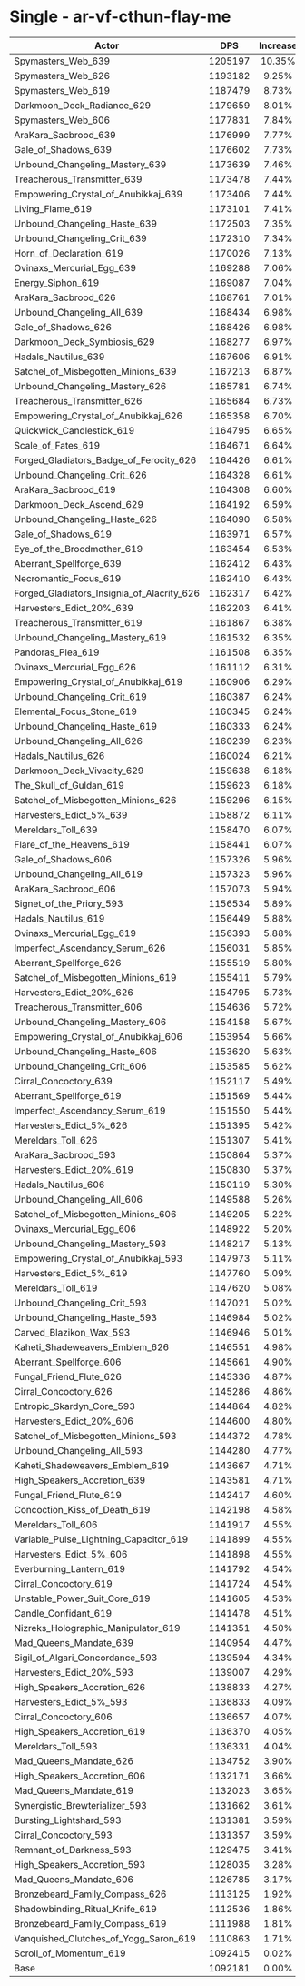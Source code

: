# Single - ar-vf-cthun-flay-me
| Actor | DPS | Increase |
|---|:---:|:---:|
|Spymasters_Web_639|1205197|10.35%|
|Spymasters_Web_626|1193182|9.25%|
|Spymasters_Web_619|1187479|8.73%|
|Darkmoon_Deck_Radiance_629|1179659|8.01%|
|Spymasters_Web_606|1177831|7.84%|
|AraKara_Sacbrood_639|1176999|7.77%|
|Gale_of_Shadows_639|1176602|7.73%|
|Unbound_Changeling_Mastery_639|1173639|7.46%|
|Treacherous_Transmitter_639|1173478|7.44%|
|Empowering_Crystal_of_Anubikkaj_639|1173406|7.44%|
|Living_Flame_619|1173101|7.41%|
|Unbound_Changeling_Haste_639|1172503|7.35%|
|Unbound_Changeling_Crit_639|1172310|7.34%|
|Horn_of_Declaration_619|1170026|7.13%|
|Ovinaxs_Mercurial_Egg_639|1169288|7.06%|
|Energy_Siphon_619|1169087|7.04%|
|AraKara_Sacbrood_626|1168761|7.01%|
|Unbound_Changeling_All_639|1168434|6.98%|
|Gale_of_Shadows_626|1168426|6.98%|
|Darkmoon_Deck_Symbiosis_629|1168277|6.97%|
|Hadals_Nautilus_639|1167606|6.91%|
|Satchel_of_Misbegotten_Minions_639|1167213|6.87%|
|Unbound_Changeling_Mastery_626|1165781|6.74%|
|Treacherous_Transmitter_626|1165684|6.73%|
|Empowering_Crystal_of_Anubikkaj_626|1165358|6.70%|
|Quickwick_Candlestick_619|1164795|6.65%|
|Scale_of_Fates_619|1164671|6.64%|
|Forged_Gladiators_Badge_of_Ferocity_626|1164426|6.61%|
|Unbound_Changeling_Crit_626|1164328|6.61%|
|AraKara_Sacbrood_619|1164308|6.60%|
|Darkmoon_Deck_Ascend_629|1164192|6.59%|
|Unbound_Changeling_Haste_626|1164090|6.58%|
|Gale_of_Shadows_619|1163971|6.57%|
|Eye_of_the_Broodmother_619|1163454|6.53%|
|Aberrant_Spellforge_639|1162412|6.43%|
|Necromantic_Focus_619|1162410|6.43%|
|Forged_Gladiators_Insignia_of_Alacrity_626|1162317|6.42%|
|Harvesters_Edict_20%_639|1162203|6.41%|
|Treacherous_Transmitter_619|1161867|6.38%|
|Unbound_Changeling_Mastery_619|1161532|6.35%|
|Pandoras_Plea_619|1161508|6.35%|
|Ovinaxs_Mercurial_Egg_626|1161112|6.31%|
|Empowering_Crystal_of_Anubikkaj_619|1160906|6.29%|
|Unbound_Changeling_Crit_619|1160387|6.24%|
|Elemental_Focus_Stone_619|1160345|6.24%|
|Unbound_Changeling_Haste_619|1160333|6.24%|
|Unbound_Changeling_All_626|1160239|6.23%|
|Hadals_Nautilus_626|1160024|6.21%|
|Darkmoon_Deck_Vivacity_629|1159638|6.18%|
|The_Skull_of_Guldan_619|1159623|6.18%|
|Satchel_of_Misbegotten_Minions_626|1159296|6.15%|
|Harvesters_Edict_5%_639|1158872|6.11%|
|Mereldars_Toll_639|1158470|6.07%|
|Flare_of_the_Heavens_619|1158441|6.07%|
|Gale_of_Shadows_606|1157326|5.96%|
|Unbound_Changeling_All_619|1157323|5.96%|
|AraKara_Sacbrood_606|1157073|5.94%|
|Signet_of_the_Priory_593|1156534|5.89%|
|Hadals_Nautilus_619|1156449|5.88%|
|Ovinaxs_Mercurial_Egg_619|1156393|5.88%|
|Imperfect_Ascendancy_Serum_626|1156031|5.85%|
|Aberrant_Spellforge_626|1155519|5.80%|
|Satchel_of_Misbegotten_Minions_619|1155411|5.79%|
|Harvesters_Edict_20%_626|1154795|5.73%|
|Treacherous_Transmitter_606|1154636|5.72%|
|Unbound_Changeling_Mastery_606|1154158|5.67%|
|Empowering_Crystal_of_Anubikkaj_606|1153954|5.66%|
|Unbound_Changeling_Haste_606|1153620|5.63%|
|Unbound_Changeling_Crit_606|1153585|5.62%|
|Cirral_Concoctory_639|1152117|5.49%|
|Aberrant_Spellforge_619|1151569|5.44%|
|Imperfect_Ascendancy_Serum_619|1151550|5.44%|
|Harvesters_Edict_5%_626|1151395|5.42%|
|Mereldars_Toll_626|1151307|5.41%|
|AraKara_Sacbrood_593|1150864|5.37%|
|Harvesters_Edict_20%_619|1150830|5.37%|
|Hadals_Nautilus_606|1150119|5.30%|
|Unbound_Changeling_All_606|1149588|5.26%|
|Satchel_of_Misbegotten_Minions_606|1149205|5.22%|
|Ovinaxs_Mercurial_Egg_606|1148922|5.20%|
|Unbound_Changeling_Mastery_593|1148217|5.13%|
|Empowering_Crystal_of_Anubikkaj_593|1147973|5.11%|
|Harvesters_Edict_5%_619|1147760|5.09%|
|Mereldars_Toll_619|1147620|5.08%|
|Unbound_Changeling_Crit_593|1147021|5.02%|
|Unbound_Changeling_Haste_593|1146984|5.02%|
|Carved_Blazikon_Wax_593|1146946|5.01%|
|Kaheti_Shadeweavers_Emblem_626|1146551|4.98%|
|Aberrant_Spellforge_606|1145661|4.90%|
|Fungal_Friend_Flute_626|1145336|4.87%|
|Cirral_Concoctory_626|1145286|4.86%|
|Entropic_Skardyn_Core_593|1144864|4.82%|
|Harvesters_Edict_20%_606|1144600|4.80%|
|Satchel_of_Misbegotten_Minions_593|1144372|4.78%|
|Unbound_Changeling_All_593|1144280|4.77%|
|Kaheti_Shadeweavers_Emblem_619|1143667|4.71%|
|High_Speakers_Accretion_639|1143581|4.71%|
|Fungal_Friend_Flute_619|1142417|4.60%|
|Concoction_Kiss_of_Death_619|1142198|4.58%|
|Mereldars_Toll_606|1141917|4.55%|
|Variable_Pulse_Lightning_Capacitor_619|1141899|4.55%|
|Harvesters_Edict_5%_606|1141898|4.55%|
|Everburning_Lantern_619|1141792|4.54%|
|Cirral_Concoctory_619|1141724|4.54%|
|Unstable_Power_Suit_Core_619|1141605|4.53%|
|Candle_Confidant_619|1141478|4.51%|
|Nizreks_Holographic_Manipulator_619|1141351|4.50%|
|Mad_Queens_Mandate_639|1140954|4.47%|
|Sigil_of_Algari_Concordance_593|1139594|4.34%|
|Harvesters_Edict_20%_593|1139007|4.29%|
|High_Speakers_Accretion_626|1138833|4.27%|
|Harvesters_Edict_5%_593|1136833|4.09%|
|Cirral_Concoctory_606|1136657|4.07%|
|High_Speakers_Accretion_619|1136370|4.05%|
|Mereldars_Toll_593|1136331|4.04%|
|Mad_Queens_Mandate_626|1134752|3.90%|
|High_Speakers_Accretion_606|1132171|3.66%|
|Mad_Queens_Mandate_619|1132023|3.65%|
|Synergistic_Brewterializer_593|1131662|3.61%|
|Bursting_Lightshard_593|1131381|3.59%|
|Cirral_Concoctory_593|1131357|3.59%|
|Remnant_of_Darkness_593|1129475|3.41%|
|High_Speakers_Accretion_593|1128035|3.28%|
|Mad_Queens_Mandate_606|1126785|3.17%|
|Bronzebeard_Family_Compass_626|1113125|1.92%|
|Shadowbinding_Ritual_Knife_619|1112536|1.86%|
|Bronzebeard_Family_Compass_619|1111988|1.81%|
|Vanquished_Clutches_of_Yogg_Saron_619|1110863|1.71%|
|Scroll_of_Momentum_619|1092415|0.02%|
|Base|1092181|0.00%|
